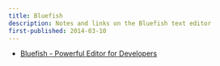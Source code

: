 ```yaml
---
title: Bluefish
description: Notes and links on the Bluefish text editor
first-published: 2014-03-10
---
```


*   [Bluefish - Powerful Editor for Developers](http://www.tuxarena.com/2014/03/bluefish-powerful-editor-for-developers/)
